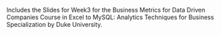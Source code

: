 Includes the Slides for Week3 for the Business Metrics for Data Driven Companies Course in Excel to MySQL: Analytics Techniques for Business Specialization by Duke University.
